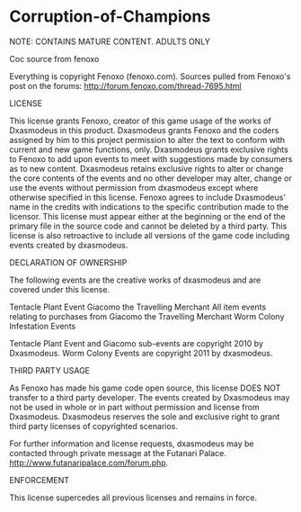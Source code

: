 Corruption-of-Champions
=======================

NOTE: CONTAINS MATURE CONTENT. ADULTS ONLY

Coc source from fenoxo

Everything is copyright Fenoxo (fenoxo.com).
Sources pulled from Fenoxo's post on the forums:
http://forum.fenoxo.com/thread-7695.html

 LICENSE 
 
This license grants Fenoxo, creator of this game usage of the works of
Dxasmodeus in this product. Dxasmodeus grants Fenoxo and the coders assigned by him
to this project permission to alter the text to conform with current and new game
functions, only. Dxasmodeus grants exclusive rights to Fenoxo to add upon events to meet with 
suggestions made by consumers as to new content. Dxasmodeus retains exclusive rights to alter 
or change the core contents of the events and no other developer may alter, change or use the events without
permission from dxasmodeus except where otherwise specified in this license. Fenoxo agrees to 
include Dxasmodeus' name in the credits with indications to the specific contribution made to the licensor. 
This license must appear either at the beginning or the end of the primary file in the source code and cannot be deleted 
by a third party. This license is also retroactive to include all versions of the game code 
including events created by dxasmodeus.

DECLARATION OF OWNERSHIP

The following events are the creative works of dxasmodeus and are covered under this license.

Tentacle Plant Event
Giacomo the Travelling Merchant
All item events relating to purchases from Giacomo the Travelling Merchant
Worm Colony Infestation Events

Tentacle Plant Event and Giacomo sub-events are copyright 2010 by Dxasmodeus.
Worm Colony Events are copyright 2011 by dxasmodeus.

THIRD PARTY USAGE

As Fenoxo has made his game code open source, this license DOES NOT transfer to a 
third party developer. The events created by Dxasmodeus may not be used in whole or in part
without permission and license from Dxasmodeus. Dxasmodeus reserves the sole and exclusive right to
grant third party licenses of copyrighted scenarios.

For further information and license requests, dxasmodeus may be contacted through private
message at the Futanari Palace. http://www.futanaripalace.com/forum.php. 

ENFORCEMENT

This license supercedes all previous licenses and remains in force.